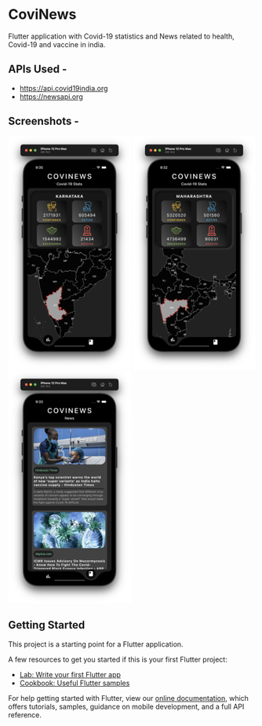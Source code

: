 # CoviNews

Flutter application with Covid-19 statistics and News related to health, Covid-19 and vaccine in india.

## APIs Used - 
- https://api.covid19india.org
- https://newsapi.org

## Screenshots -
<img src = "screenshots/1.png" width = "250" /> <img src = "screenshots/2.png" width = "250" /> <img src = "screenshots/3.png" width = "250" /> 




## Getting Started

This project is a starting point for a Flutter application.

A few resources to get you started if this is your first Flutter project:

- [Lab: Write your first Flutter app](https://flutter.dev/docs/get-started/codelab)
- [Cookbook: Useful Flutter samples](https://flutter.dev/docs/cookbook)

For help getting started with Flutter, view our
[online documentation](https://flutter.dev/docs), which offers tutorials,
samples, guidance on mobile development, and a full API reference.
